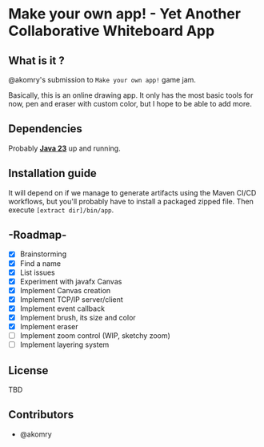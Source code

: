 # Make your own app! - Yet Another Collaborative Whiteboard App

## What is it ?
@akomry's submission to `Make your own app!` game jam.

Basically, this is an online drawing app. It only has the most basic tools for now, pen and eraser with custom color, but I hope to be able to add more.


## Dependencies
Probably **[Java 23](https://adoptium.net/temurin/releases/?version=23)** up and running.


## Installation guide
It will depend on if we manage to generate artifacts using the Maven CI/CD workflows, but you'll probably have to 
install a packaged zipped file. Then execute `[extract dir]/bin/app`.


## -Roadmap-
- [x] Brainstorming
- [x] Find a name
- [x] List issues
- [x] Experiment with javafx Canvas
- [x] Implement Canvas creation
- [x] Implement TCP/IP server/client
- [x] Implement event callback
- [x] Implement brush, its size and color
- [x] Implement eraser
- [ ] Implement zoom control (WIP, sketchy zoom)
- [ ] Implement layering system

## License
TBD


## Contributors
* @akomry